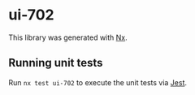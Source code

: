 # ui-702

This library was generated with [Nx](https://nx.dev).

## Running unit tests

Run `nx test ui-702` to execute the unit tests via [Jest](https://jestjs.io).
